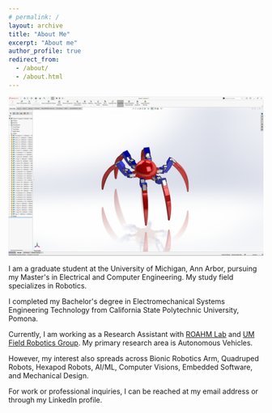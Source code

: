 ```yaml
---
# permalink: /
layout: archive
title: "About Me"
excerpt: "About me"
author_profile: true
redirect_from: 
  - /about/
  - /about.html
---
```


![hexapod](/images/hexapod.png)

I am a graduate student at the University of Michigan, Ann Arbor, pursuing my Master's in Electrical and Computer Engineering. My study field specializes in Robotics.

I completed my Bachelor's degree in Electromechanical Systems Engineering Technology from California State Polytechnic University, Pomona.

Currently, I am working as a Research Assistant with [ROAHM Lab](https://www.roahmlab.com/) and [UM Field Robotics Group](https://fieldrobotics.engin.umich.edu/). My primary research area is Autonomous Vehicles. 

However, my interest also spreads across Bionic Robotics Arm, Quadruped Robots, Hexapod Robots, AI/ML, Computer Visions, Embedded Software, and Mechanical Design. 

For work or professional inquiries, I can be reached at my email address or through my LinkedIn profile. 